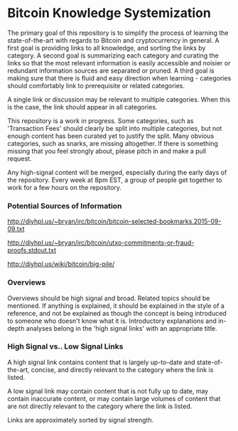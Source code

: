 # Bitcoin Knowledge Systemization

The primary goal of this repository is to simplify the process of learning the state-of-the-art with regards to Bitcoin and cryptocurrency in general. A first goal is providing links to all knowledge, and sorting the links by category. A second goal is summarizing each category and curating the links so that the most relevant information is easily accessible and noisier or redundant information sources are separated or pruned. A third goal is making sure that there is fluid and easy direction when learning - categories should comfortably link to prerequisite or related categories.

A single link or discussion may be relevant to multiple categories. When this is the case, the link should appear in all categories.

This repository is a work in progress. Some categories, such as 'Transaction Fees' should clearly be split into multiple categories, but not enough content has been curated yet to justify the split. Many obvious categories, such as snarks, are missing altogether. If there is something missing that you feel strongly about, please pitch in and make a pull request.

Any high-signal content will be merged, especially during the early days of the repository. Every week at 8pm EST, a group of people get together to work for a few hours on the repository.

### Potential Sources of Information

http://diyhpl.us/~bryan/irc/bitcoin/bitcoin-selected-bookmarks.2015-09-09.txt

http://diyhpl.us/~bryan/irc/bitcoin/utxo-commitments-or-fraud-proofs.stdout.txt

http://diyhpl.us/wiki/bitcoin/big-pile/

### Overviews

Overviews should be high signal and broad. Related topics should be mentioned. If anything is explained, it should be explained in the style of a reference, and not be explained as though the concept is being introduced to someone who doesn't know what it is. Introductory explanations and in-depth analyses belong in the 'high signal links' with an appropriate title.

### High Signal vs.. Low Signal Links

A high signal link contains content that is largely up-to-date and state-of-the-art, concise, and directly relevant to the category where the link is listed.

A low signal link may contain content that is not fully up to date, may contain inaccurate content, or may contain large volumes of content that are not directly relevant to the category where the link is listed.

Links are approximately sorted by signal strength.
